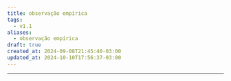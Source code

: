 ```yaml
---
title: observação empírica
tags:
  - v1.1
aliases:
  - observação empírica
draft: true
created_at: 2024-09-08T21:45:40-03:00
updated_at: 2024-10-10T17:56:37-03:00
---
```



---

